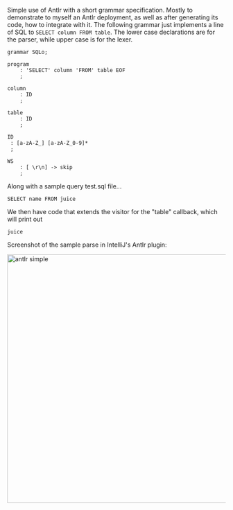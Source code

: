 Simple use of Antlr with a short grammar specification. Mostly to demonstrate to myself an Antlr deployment, as well as after generating its code, how to integrate with it. The following grammar just implements a line of SQL to `SELECT column FROM table`. The lower case declarations are for the parser, while upper case is for the lexer.

```
grammar SQLo;

program
    : 'SELECT' column 'FROM' table EOF
    ;

column
    : ID
    ;

table
    : ID
    ;

ID
 : [a-zA-Z_] [a-zA-Z_0-9]*
 ;

WS
    : [ \r\n] -> skip
    ;
```

Along with a sample query test.sql file...

```
SELECT name FROM juice
```

We then have code that extends the visitor for the "table" callback, which will print out

```
juice
```

Screenshot of the sample parse in IntelliJ's Antlr plugin:

<img width="574" alt="antlr simple" src="https://github.com/user-attachments/assets/6c4a6b8a-2ffe-4d46-817e-26b637f0afc9" />
